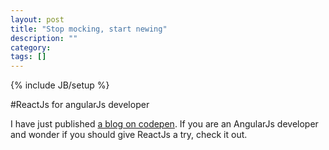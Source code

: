 ```yaml
---
layout: post
title: "Stop mocking, start newing"
description: ""
category:
tags: []
---
```

{% include JB/setup %}

#ReactJs for angularJs developer

I have just published [a blog on codepen](http://codepen.io/MrCoder/blog/reactjs-for-angularjs-developers). If you are an AngularJs developer and wonder if you should give ReactJs a try, check it out.